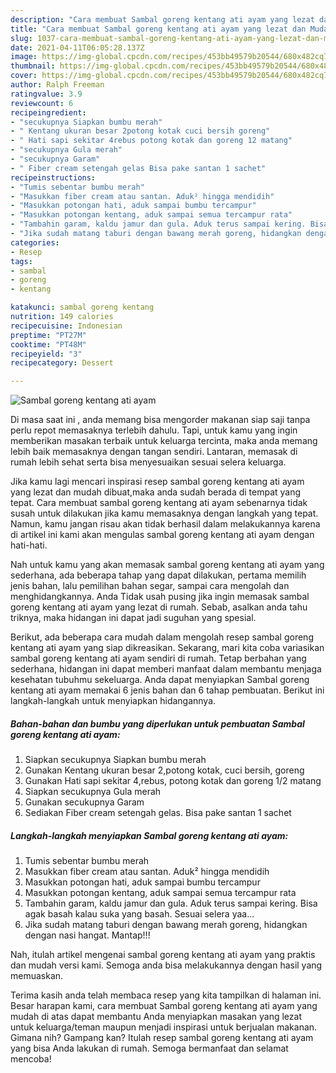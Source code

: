 ```yaml
---
description: "Cara membuat Sambal goreng kentang ati ayam yang lezat dan Mudah Dibuat"
title: "Cara membuat Sambal goreng kentang ati ayam yang lezat dan Mudah Dibuat"
slug: 1037-cara-membuat-sambal-goreng-kentang-ati-ayam-yang-lezat-dan-mudah-dibuat
date: 2021-04-11T06:05:28.137Z
image: https://img-global.cpcdn.com/recipes/453bb49579b20544/680x482cq70/sambal-goreng-kentang-ati-ayam-foto-resep-utama.jpg
thumbnail: https://img-global.cpcdn.com/recipes/453bb49579b20544/680x482cq70/sambal-goreng-kentang-ati-ayam-foto-resep-utama.jpg
cover: https://img-global.cpcdn.com/recipes/453bb49579b20544/680x482cq70/sambal-goreng-kentang-ati-ayam-foto-resep-utama.jpg
author: Ralph Freeman
ratingvalue: 3.9
reviewcount: 6
recipeingredient:
- "secukupnya Siapkan bumbu merah"
- " Kentang ukuran besar 2potong kotak cuci bersih goreng"
- " Hati sapi sekitar 4rebus potong kotak dan goreng 12 matang"
- "secukupnya Gula merah"
- "secukupnya Garam"
- " Fiber cream setengah gelas Bisa pake santan 1 sachet"
recipeinstructions:
- "Tumis sebentar bumbu merah"
- "Masukkan fiber cream atau santan. Aduk² hingga mendidih"
- "Masukkan potongan hati, aduk sampai bumbu tercampur"
- "Masukkan potongan kentang, aduk sampai semua tercampur rata"
- "Tambahin garam, kaldu jamur dan gula. Aduk terus sampai kering. Bisa agak basah kalau suka yang basah. Sesuai selera yaa..."
- "Jika sudah matang taburi dengan bawang merah goreng, hidangkan dengan nasi hangat. Mantap!!!"
categories:
- Resep
tags:
- sambal
- goreng
- kentang

katakunci: sambal goreng kentang 
nutrition: 149 calories
recipecuisine: Indonesian
preptime: "PT27M"
cooktime: "PT48M"
recipeyield: "3"
recipecategory: Dessert

---
```



![Sambal goreng kentang ati ayam](https://img-global.cpcdn.com/recipes/453bb49579b20544/680x482cq70/sambal-goreng-kentang-ati-ayam-foto-resep-utama.jpg)

Di masa  saat ini , anda memang bisa mengorder makanan siap saji tanpa perlu repot memasaknya terlebih dahulu. Tapi, untuk kamu yang ingin memberikan masakan terbaik untuk keluarga tercinta, maka anda memang lebih baik memasaknya dengan tangan sendiri. Lantaran, memasak di rumah lebih sehat serta bisa menyesuaikan sesuai selera keluarga.

Jika kamu lagi mencari inspirasi resep sambal goreng kentang ati ayam yang lezat dan mudah dibuat,maka anda sudah berada di tempat yang tepat. Cara membuat sambal goreng kentang ati ayam  sebenarnya tidak susah untuk dilakukan jika kamu memasaknya dengan langkah yang tepat. Namun, kamu jangan risau akan tidak berhasil dalam melakukannya 
karena di artikel ini kami akan mengulas sambal goreng kentang ati ayam dengan hati-hati.  



Nah untuk kamu yang akan memasak sambal goreng kentang ati ayam yang sederhana, ada beberapa tahap yang dapat dilakukan, pertama memilih jenis bahan, lalu pemilihan bahan segar, sampai cara mengolah dan menghidangkannya. Anda Tidak usah pusing jika ingin memasak sambal goreng kentang ati ayam yang lezat di rumah. Sebab, asalkan anda  tahu triknya, maka hidangan ini dapat jadi suguhan yang spesial.

Berikut, ada beberapa cara mudah dalam mengolah resep sambal goreng kentang ati ayam yang siap dikreasikan. Sekarang, mari kita coba variasikan sambal goreng kentang ati ayam sendiri di rumah. Tetap berbahan yang sederhana, hidangan ini dapat memberi manfaat dalam membantu menjaga kesehatan tubuhmu sekeluarga. Anda dapat menyiapkan Sambal goreng kentang ati ayam memakai 6 jenis bahan dan 6 tahap pembuatan. Berikut ini langkah-langkah untuk menyiapkan hidangannya.

<!--inarticleads1-->

##### Bahan-bahan dan bumbu yang diperlukan untuk pembuatan Sambal goreng kentang ati ayam:

1. Siapkan secukupnya Siapkan bumbu merah
1. Gunakan  Kentang ukuran besar 2,potong kotak, cuci bersih, goreng
1. Gunakan  Hati sapi sekitar 4,rebus, potong kotak dan goreng 1/2 matang
1. Siapkan secukupnya Gula merah
1. Gunakan secukupnya Garam
1. Sediakan  Fiber cream setengah gelas. Bisa pake santan 1 sachet




<!--inarticleads2-->

##### Langkah-langkah menyiapkan Sambal goreng kentang ati ayam:

1. Tumis sebentar bumbu merah
1. Masukkan fiber cream atau santan. Aduk² hingga mendidih
1. Masukkan potongan hati, aduk sampai bumbu tercampur
1. Masukkan potongan kentang, aduk sampai semua tercampur rata
1. Tambahin garam, kaldu jamur dan gula. Aduk terus sampai kering. Bisa agak basah kalau suka yang basah. Sesuai selera yaa...
1. Jika sudah matang taburi dengan bawang merah goreng, hidangkan dengan nasi hangat. Mantap!!!




Nah, itulah artikel mengenai  sambal goreng kentang ati ayam  yang praktis dan mudah versi kami. Semoga anda bisa melakukannya dengan hasil yang memuaskan. 

Terima kasih anda telah membaca resep yang kita tampilkan di halaman ini. Besar harapan kami, cara membuat  Sambal goreng kentang ati ayam yang mudah di atas dapat membantu Anda menyiapkan masakan yang lezat untuk keluarga/teman maupun menjadi inspirasi untuk berjualan makanan. Gimana nih? Gampang kan? Itulah resep sambal goreng kentang ati ayam yang bisa Anda lakukan di rumah. Semoga bermanfaat dan selamat mencoba!

